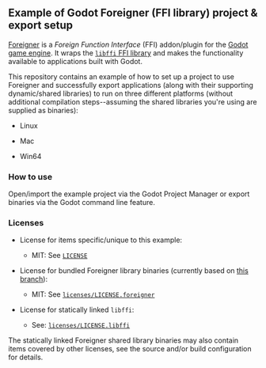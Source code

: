 ## Example of Godot Foreigner (FFI library) project & export setup

[Foreigner](https://github.com/and3rson/foreigner) is a *Foreign
Function Interface* (FFI) addon/plugin for the [Godot game
engine](https://godotengine.org/). It wraps the [`libffi` FFI
library](http://sourceware.org/libffi/) and makes the functionality
available to applications built with Godot.

This repository contains an example of how to set up a project to use
Foreigner and successfully export applications (along with their
supporting dynamic/shared libraries) to run on three different
platforms (without additional compilation steps--assuming the shared
libraries you're using are supplied as binaries):

 * Linux

 * Mac

 * Win64

### How to use

Open/import the example project via the Godot Project Manager or
export binaries via the Godot command line feature.

### Licenses

 * License for items specific/unique to this example:

    * MIT: See [`LICENSE`](LICENSE)

 * License for bundled Foreigner library binaries (currently based on
   [this branch](https://github.com/follower/foreigner/tree/add-build-win64-on-linux-cross-compile-support)):

    * MIT: See [`licenses/LICENSE.foreigner`](licenses/LICENSE.foreigner)

 * License for statically linked `libffi`:

    * See: [`licenses/LICENSE.libffi`](licenses/LICENSE.libffi)

The statically linked Foreigner shared library binaries may also
contain items covered by other licenses, see the source and/or build
configuration for details.
